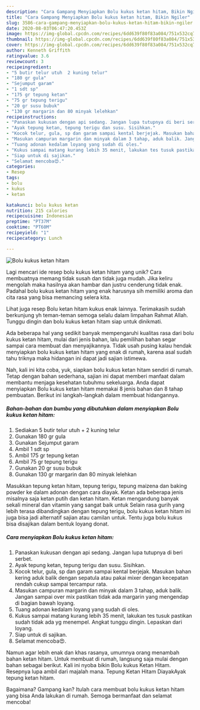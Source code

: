 ```yaml
---
description: "Cara Gampang Menyiapkan Bolu kukus ketan hitam, Bikin Ngiler"
title: "Cara Gampang Menyiapkan Bolu kukus ketan hitam, Bikin Ngiler"
slug: 3586-cara-gampang-menyiapkan-bolu-kukus-ketan-hitam-bikin-ngiler
date: 2020-08-03T06:47:20.453Z
image: https://img-global.cpcdn.com/recipes/6dd639f80f83a084/751x532cq70/bolu-kukus-ketan-hitam-foto-resep-utama.jpg
thumbnail: https://img-global.cpcdn.com/recipes/6dd639f80f83a084/751x532cq70/bolu-kukus-ketan-hitam-foto-resep-utama.jpg
cover: https://img-global.cpcdn.com/recipes/6dd639f80f83a084/751x532cq70/bolu-kukus-ketan-hitam-foto-resep-utama.jpg
author: Kenneth Griffith
ratingvalue: 3.6
reviewcount: 3
recipeingredient:
- "5 butir telur utuh  2 kuning telur"
- "180 gr gula"
- "Sejumput garam"
- "1 sdt sp"
- "175 gr tepung ketan"
- "75 gr tepung terigu"
- "20 gr susu bubuk"
- "130 gr margarin dan 80 minyak lelehkan"
recipeinstructions:
- "Panaskan kukusan dengan api sedang. Jangan lupa tutupnya di beri serbet."
- "Ayak tepung ketan, tepung terigu dan susu. Sisihkan."
- "Kocok telur, gula, sp dan garam sampai kental berjejak. Masukan bahan kering aduk balik dengan sepatula atau pakai mixer dengan kecepatan rendah cukup sampai tercampur rata."
- "Masukan campuran margarin dan minyak dalam 3 tahap, aduk balik. Jangan sampai over mix pastikan tidak ada margarin yang mengendap di bagian bawah loyang."
- "Tuang adonan kedalam loyang yang sudah di oles."
- "Kukus sampai matang kurang lebih 35 menit, lakukan tes tusuk pastikan sudah tidak ada yg menempel. Angkat tunggu dingin. Lepaskan dari loyang."
- "Siap untuk di sajikan."
- "Selamat mencoba😍."
categories:
- Resep
tags:
- bolu
- kukus
- ketan

katakunci: bolu kukus ketan 
nutrition: 215 calories
recipecuisine: Indonesian
preptime: "PT37M"
cooktime: "PT60M"
recipeyield: "1"
recipecategory: Lunch

---
```



![Bolu kukus ketan hitam](https://img-global.cpcdn.com/recipes/6dd639f80f83a084/751x532cq70/bolu-kukus-ketan-hitam-foto-resep-utama.jpg)

Lagi mencari ide resep bolu kukus ketan hitam yang unik? Cara membuatnya memang tidak susah dan tidak juga mudah. Jika keliru mengolah maka hasilnya akan hambar dan justru cenderung tidak enak. Padahal bolu kukus ketan hitam yang enak harusnya sih memiliki aroma dan cita rasa yang bisa memancing selera kita.

Lihat juga resep Bolu ketan hitam kukus enak lainnya. Terimakasih sudah berkunjung yh teman-teman semoga selalu dalam limpahan Rahmat Allah. Tunggu dingin dan bolu kukus ketan hitam siap untuk dinikmati.

Ada beberapa hal yang sedikit banyak mempengaruhi kualitas rasa dari bolu kukus ketan hitam, mulai dari jenis bahan, lalu pemilihan bahan segar sampai cara membuat dan menyajikannya. Tidak usah pusing kalau hendak menyiapkan bolu kukus ketan hitam yang enak di rumah, karena asal sudah tahu triknya maka hidangan ini dapat jadi sajian istimewa.


Nah, kali ini kita coba, yuk, siapkan bolu kukus ketan hitam sendiri di rumah. Tetap dengan bahan sederhana, sajian ini dapat memberi manfaat dalam membantu menjaga kesehatan tubuhmu sekeluarga. Anda dapat menyiapkan Bolu kukus ketan hitam memakai 8 jenis bahan dan 8 tahap pembuatan. Berikut ini langkah-langkah dalam membuat hidangannya.

<!--inarticleads1-->

##### Bahan-bahan dan bumbu yang dibutuhkan dalam menyiapkan Bolu kukus ketan hitam:

1. Sediakan 5 butir telur utuh + 2 kuning telur
1. Gunakan 180 gr gula
1. Gunakan Sejumput garam
1. Ambil 1 sdt sp
1. Ambil 175 gr tepung ketan
1. Ambil 75 gr tepung terigu
1. Gunakan 20 gr susu bubuk
1. Gunakan 130 gr margarin dan 80 minyak lelehkan


Masukkan tepung ketan hitam, tepung terigu, tepung maizena dan baking powder ke dalam adonan dengan cara diayak. Ketan ada beberapa jenis misalnya saja ketan putih dan ketan hitam. Ketan mengandung banyak sekali mineral dan vitamin yang sangat baik untuk Selain rasa gurih yang lebih terasa dibandingkan dengan tepung terigu, bolu kukus ketan hitam ini juga bisa jadi alternatif sajian atau camilan untuk. Tentu juga bolu kukus bisa disajikan dalam bentuk loyang donat. 

<!--inarticleads2-->

##### Cara menyiapkan Bolu kukus ketan hitam:

1. Panaskan kukusan dengan api sedang. Jangan lupa tutupnya di beri serbet.
1. Ayak tepung ketan, tepung terigu dan susu. Sisihkan.
1. Kocok telur, gula, sp dan garam sampai kental berjejak. Masukan bahan kering aduk balik dengan sepatula atau pakai mixer dengan kecepatan rendah cukup sampai tercampur rata.
1. Masukan campuran margarin dan minyak dalam 3 tahap, aduk balik. Jangan sampai over mix pastikan tidak ada margarin yang mengendap di bagian bawah loyang.
1. Tuang adonan kedalam loyang yang sudah di oles.
1. Kukus sampai matang kurang lebih 35 menit, lakukan tes tusuk pastikan sudah tidak ada yg menempel. Angkat tunggu dingin. Lepaskan dari loyang.
1. Siap untuk di sajikan.
1. Selamat mencoba😍.


Namun agar lebih enak dan khas rasanya, umumnya orang menambah bahan ketan hitam. Untuk membuat di rumah, langsung saja mulai dengan bahan sebagai berikut. Kali ini nyoba bikin Bolu kukus Ketan Hitam. Resepnya lupa ambil dari majalah mana. Tepung Ketan Hitam DiayakAyak tepung ketan hitam. 

Bagaimana? Gampang kan? Itulah cara membuat bolu kukus ketan hitam yang bisa Anda lakukan di rumah. Semoga bermanfaat dan selamat mencoba!
